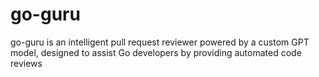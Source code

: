 # go-guru

go-guru is an intelligent pull request reviewer powered by a custom GPT model, designed to assist Go developers by providing automated code reviews
